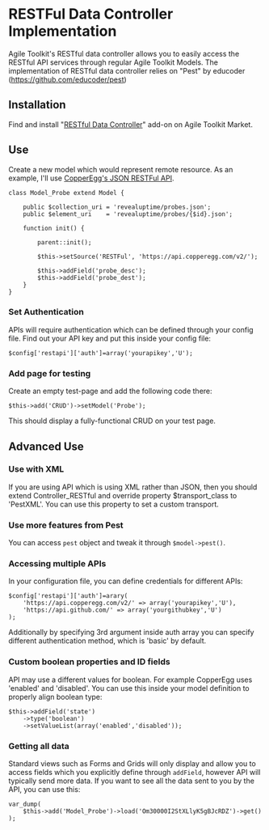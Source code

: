 # RESTFul Data Controller Implementation

Agile Toolkit's RESTful data controller allows you to easily access the RESTful API services through regular Agile Toolkit Models. The implementation of RESTful data controller relies on "Pest" by educoder (https://github.com/educoder/pest)

## Installation

Find and install "[RESTful Data Controller](http://agiletoolkit.org/market/atk4/restful)" add-on on Agile Toolkit Market.

## Use

Create a new model which would represent remote resource. As an example, I'll use [CopperEgg's JSON RESTFul API](http://copperegg.wpengine.netdna-cdn.com/wp-content/uploads/2012/09/CopperEgg-API-Cheat-Sheet.pdf).

    class Model_Probe extend Model {
    
        public $collection_uri = 'revealuptime/probes.json';
        public $element_uri    = 'revealuptime/probes/{$id}.json';
    
        function init() {
        
            parent::init();
            
            $this->setSource('RESTFul', 'https://api.copperegg.com/v2/');
            
            $this->addField('probe_desc');
            $this->addField('probe_dest');
        }
    }
    
### Set Authentication

APIs will require authentication which can be defined through your config file. Find out your API key and put this inside your config file:

    $config['restapi']['auth']=array('yourapikey','U');

### Add page for testing

Create an empty test-page and add the following code there:

    $this->add('CRUD')->setModel('Probe');
    
This should display a fully-functional CRUD on your test page.

## Advanced Use

### Use with XML

If you are using API which is using XML rather than JSON, then you should extend Controller_RESTful and override property $transport_class to 'PestXML'. You can use this property to set a custom transport.

### Use more features from Pest

You can access `pest` object and tweak it through `$model->pest()`.

### Accessing multiple APIs

In your configuration file, you can define credentials for different APIs:

    $config['restapi']['auth']=arary(
        'https://api.copperegg.com/v2/' => array('yourapikey','U'),
        'https://api.github.com/' => array('yourgithubkey','U')
    );

Additionally by specifying 3rd argument inside auth array you can specify different authentication method, which is 'basic' by default.

### Custom boolean properties and ID fields

API may use a different values for boolean. For example CopperEgg uses 'enabled' and 'disabled'. You can use this inside your model definition to properly align boolean type:

    $this->addField('state')
        ->type('boolean')
        ->setValueList(array('enabled','disabled'));

### Getting all data

Standard views such as Forms and Grids will only display and allow you to access fields which you explicitly define through `addField`, however API will typically send more data. If you want to see all the data sent to you by the API, you can use this:

    var_dump(
        $this->add('Model_Probe')->load('Om30000I2StXLlyK5gBJcRDZ')->get()
    );






